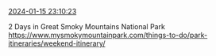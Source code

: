 [2024-01-15 23:10:23](https://mstdn.social/@hill_wanderer/111762487627285629)

2 Days in Great Smoky Mountains National Park <a href="https://www.mysmokymountainpark.com/things-to-do/park-itineraries/weekend-itinerary/" target="_blank" rel="nofollow noopener noreferrer" translate="no">https://www.mysmokymountainpark.com/things-to-do/park-itineraries/weekend-itinerary/</a>